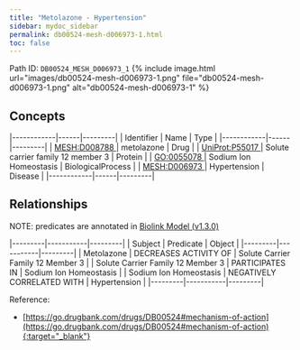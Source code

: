 ```yaml
---
title: "Metolazone - Hypertension"
sidebar: mydoc_sidebar
permalink: db00524-mesh-d006973-1.html
toc: false 
---
```



Path ID: `DB00524_MESH_D006973_1`
{% include image.html url="images/db00524-mesh-d006973-1.png" file="db00524-mesh-d006973-1.png" alt="db00524-mesh-d006973-1" %}

## Concepts

|------------|------|---------|
| Identifier | Name | Type    |
|------------|------|---------|
| <a href="https://identifiers.org/MESH:D008788">MESH:D008788 </a> | metolazone | Drug |
| <a href="https://identifiers.org/UniProt:P55017">UniProt:P55017 </a> | Solute carrier family 12 member 3 | Protein |
| <a href="https://identifiers.org/GO:0055078">GO:0055078 </a> | Sodium Ion Homeostasis | BiologicalProcess |
| <a href="https://identifiers.org/MESH:D006973">MESH:D006973 </a> | Hypertension | Disease |
|------------|------|---------|

## Relationships


NOTE: predicates are annotated in <a href="https://github.com/biolink/biolink-model/releases/tag/v1.3.0">Biolink Model (v1.3.0)</a>

|---------|-----------|---------|
| Subject | Predicate | Object  |
|---------|-----------|---------|
| Metolazone | DECREASES ACTIVITY OF | Solute Carrier Family 12 Member 3 |
| Solute Carrier Family 12 Member 3 | PARTICIPATES IN | Sodium Ion Homeostasis |
| Sodium Ion Homeostasis | NEGATIVELY CORRELATED WITH | Hypertension |
|---------|-----------|---------|

Reference:
  - [https://go.drugbank.com/drugs/DB00524#mechanism-of-action](https://go.drugbank.com/drugs/DB00524#mechanism-of-action){:target="_blank"}